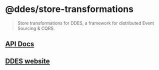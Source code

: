 # @ddes/store-transformations

> Store transformations for DDES, a framework for distributed Event Sourcing & CQRS.

## [API Docs](https://s3-eu-west-1.amazonaws.com/ddes-docs/latest/index.html)

## [DDES website](https://ddes.io)
